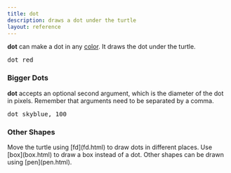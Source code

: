 ```yaml
---
title: dot
description: draws a dot under the turtle
layout: reference
---
```


<b>dot</b> can make a dot in any <a href="colors.html">color</a>.
It draws the dot under the turtle.

<pre class="jumbo">
dot <span data-dfn="color">red</span>
</pre>

<script type="demo" height=99>
demo ->
  pause 1
  dot red
  pause 1
  label 'red circle &rarr;', 'left'
  pause 1
  speed 0.2
  animate
    opacity: .3
</script>

<h3>Bigger Dots</h3>

<b>dot</b> accepts an optional second argument, which is the diameter of
the dot in pixels.  Remember that arguments need to be separated by
a comma.

<pre class="jumbo">
dot <span data-dfn="color">skyblue</span><span data-note="comma">,</span>&nbsp;<span data-dfn="size">100</span>
</pre>

<script type="demo">
demo ->
  pause 1
  dot skyblue, 100
  pause 2
  plan ->
    p = new Pencil
    p.jump -50, 15
    p.pen black, 0.7
    p.bk 30
    p.jump 0, 15
    p.move 50
    p.label '100 px', 'top'
    p.move 50
    p.jump 0, 15
    p.bk 30
    p.pen null
    p.move -50, 15
    remove p
  speed 0.2
  animate opacity: .3
</script>

<h3>Other Shapes</h3>

<p>Move the turtle using [fd](fd.html) to draw dots in
different places.  Use [box](box.html) to draw a box
instead of a dot. Other shapes can be drawn using
[pen](pen.html).

